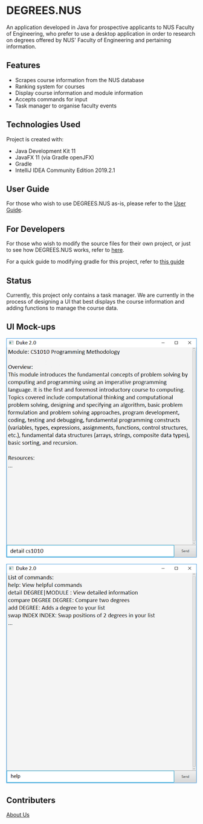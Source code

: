 # DEGREES.NUS

An application developed in Java for prospective applicants to NUS Faculty of Engineering, who prefer to use a desktop application in order to research on degrees offered by NUS' Faculty of Engineering and pertaining information. 

## Features
* Scrapes course information from the NUS database
* Ranking system for courses
* Display course information and module information
* Accepts commands for input
* Task manager to organise faculty events


## Technologies Used
Project is created with:
* Java Development Kit 11
* JavaFX 11 (via Gradle openJFX)
* Gradle
* IntelliJ IDEA Community Edition 2019.2.1

## User Guide

For those who wish to use DEGREES.NUS as-is, please refer to the [User Guide](docs/UserGuide.adoc).

## For Developers

For those who wish to modify the source files for their own project, or just to see how DEGREES.NUS works, refer to [here](docs/DeveloperGuide.adoc).

For a quick guide to modifying gradle for this project, refer to [this guide](docs/GradleUsage.md)

## Status

Currently, this project only contains a task manager. We are currently in the process of designing a UI that best displays the course information and adding functions to manage the course data.

## UI Mock-ups

![UI](docs/images/Ui.png)

![UI help](docs/images/UIhelp.png)

## Contributers

[About Us](docs/AboutUs.adoc)
